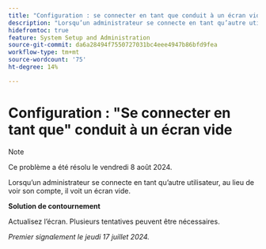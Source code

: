 ```yaml
---
title: "Configuration : se connecter en tant que conduit à un écran vide"
description: "Lorsqu’un administrateur se connecte en tant qu’autre utilisateur, au lieu de voir son compte, il voit un écran vide."
hidefromtoc: true
feature: System Setup and Administration
source-git-commit: da6a28494f7550727031bc4eee4947b86bfd9fea
workflow-type: tm+mt
source-wordcount: '75'
ht-degree: 14%

---
```



# Configuration : &quot;Se connecter en tant que&quot; conduit à un écran vide

>[!NOTE]
>
>Ce problème a été résolu le vendredi 8 août 2024.

Lorsqu’un administrateur se connecte en tant qu’autre utilisateur, au lieu de voir son compte, il voit un écran vide.

**Solution de contournement**

Actualisez l’écran. Plusieurs tentatives peuvent être nécessaires.

_Premier signalement le jeudi 17 juillet 2024._
